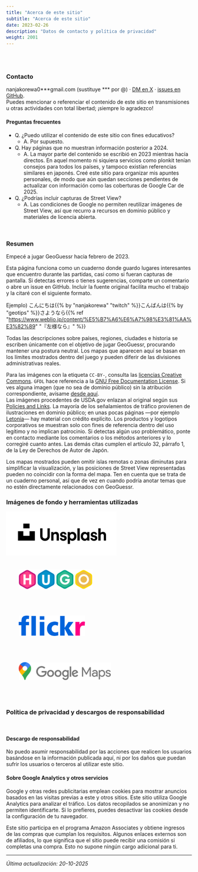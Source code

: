 ```yaml
---
title: "Acerca de este sitio"
subtitle: "Acerca de este sitio"
date: 2023-02-26
description: "Datos de contacto y política de privacidad"
weight: 2001
---
```


<br />
<br />

<h3 class="no-blur">Contacto</h3>

nanjakorewa0***gmail.com (sustituye *** por @) · <a href="https://twitter.com/nanjakorewa">DM en X</a> · [issues en GitHub](https://github.com/nanjakorewa/GeoGuessrTips/issues).  
Puedes mencionar o referenciar el contenido de este sitio en transmisiones u otras actividades con total libertad; ¡siempre lo agradezco!

<h4 class="no-blur">Preguntas frecuentes</h4>

- Q. ¿Puedo utilizar el contenido de este sitio con fines educativos?
  - A. Por supuesto.
- Q. Hay páginas que no muestran información posterior a 2024.
  - A. La mayor parte del contenido se escribió en 2023 mientras hacía directos. En aquel momento ni siquiera servicios como plonkit tenían consejos para todos los países, y tampoco existían referencias similares en japonés. Creé este sitio para organizar mis apuntes personales, de modo que aún quedan secciones pendientes de actualizar con información como las coberturas de Google Car de 2025.
- Q. ¿Podrías incluir capturas de Street View?
  - A. Las condiciones de Google no permiten reutilizar imágenes de Street View, así que recurro a recursos en dominio público y materiales de licencia abierta.

<br />

<h3 class="no-blur">Resumen</h3>

Empecé a jugar GeoGuessr hacia febrero de 2023.

Esta página funciona como un cuaderno donde guardo lugares interesantes que encuentro durante las partidas, casi como si fueran capturas de pantalla. Si detectas errores o tienes sugerencias, comparte un comentario o abre un issue en GitHub. Incluir la fuente original facilita mucho el trabajo y la citaré con el siguiente formato.

Ejemplo) こんにちは{{% by "nanjakorewa" "twitch" %}}こんばんは{{% by "geotips" %}}さようなら{{% ref "https://www.weblio.jp/content/%E5%B7%A6%E6%A7%98%E3%81%AA%E3%82%89" "『左様なら』" %}}

Todas las descripciones sobre países, regiones, ciudades e historia se escriben únicamente con el objetivo de jugar GeoGuessr, procurando mantener una postura neutral. Los mapas que aparecen aquí se basan en los límites mostrados dentro del juego y pueden diferir de las divisiones administrativas reales.

Para las imágenes con la etiqueta `CC-BY-`, consulta las <a href="https://creativecommons.jp/licenses/">licencias Creative Commons</a>. `GFDL` hace referencia a la <a href="https://ja.wikipedia.org/wiki/GNU_Free_Documentation_License">GNU Free Documentation License</a>. Si ves alguna imagen (que no sea de dominio público) sin la atribución correspondiente, avísame [desde aquí](https://github.com/nanjakorewa/GeoGuessrTips/issues).  
Las imágenes procedentes de USDA.gov enlazan al original según sus <a href="https://www.usda.gov/policies-and-links">Policies and Links</a>. La mayoría de los señalamientos de tráfico provienen de ilustraciones en dominio público; en unas pocas páginas —por ejemplo <a href="https://geopinning.space/rule/europe/baltic-state/latvia/">Letonia</a>— hay material con crédito explícito. Los productos y logotipos corporativos se muestran solo con fines de referencia dentro del uso legítimo y no implican patrocinio. Si detectas algún uso problemático, ponte en contacto mediante los comentarios o los métodos anteriores y lo corregiré cuanto antes. Las demás citas cumplen el artículo 32, párrafo 1, de la Ley de Derechos de Autor de Japón.

Los mapas mostrados pueden omitir islas remotas o zonas diminutas para simplificar la visualización, y las posiciones de Street View representadas pueden no coincidir con la forma del mapa. Ten en cuenta que se trata de un cuaderno personal, así que de vez en cuando podría anotar temas que no estén directamente relacionados con GeoGuessr.

<h3 class="no-blur">Imágenes de fondo y herramientas utilizadas</h3>

<div class="googlemap-if unclickable">
<img src="./2023-05-03-03-16-48.png" width="300px" style="margin-left:0;" >
<img src="./2023-04-15-23-01-05.png" width="200px" style="margin:34px;" >
<img src="./Flickr_wordmark.svg" width="180px" style="margin:34px;" >
<img src="./Google_Maps_Logo.svg" width="250px" style="margin:34px;" >
</div>

<br />

<h3 class="no-blur">Política de privacidad y descargos de responsabilidad</h3>

<br />

<h4 class="no-blur">Descargo de responsabilidad</h4>

No puedo asumir responsabilidad por las acciones que realicen los usuarios basándose en la información publicada aquí, ni por los daños que puedan sufrir los usuarios o terceros al utilizar este sitio.

<h4 class="no-blur">Sobre Google Analytics y otros servicios</h4>

Google y otras redes publicitarias emplean cookies para mostrar anuncios basados en las visitas previas a este y otros sitios. Este sitio utiliza Google Analytics para analizar el tráfico. Los datos recopilados se anonimizan y no permiten identificarte. Si lo prefieres, puedes desactivar las cookies desde la configuración de tu navegador.

Este sitio participa en el programa Amazon Associates y obtiene ingresos de las compras que cumplan los requisitos. Algunos enlaces externos son de afiliados, lo que significa que el sitio puede recibir una comisión si completas una compra. Esto no supone ningún cargo adicional para ti.

***

*Última actualización: 20-10-2025*
